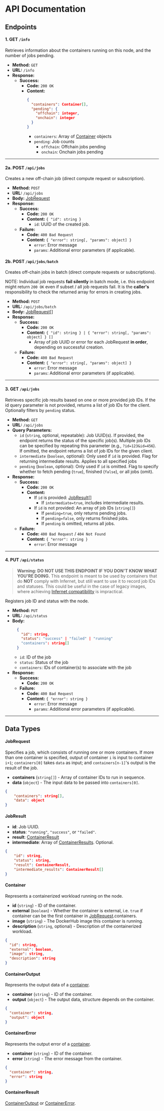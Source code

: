 # API Documentation

## Endpoints

#### 1. GET `/info`

Retrieves information about the containers running on this node, and the number of jobs pending.

- **Method:** `GET`
- **URL:** `/info`
- **Response:**
  - **Success:**
    - **Code:** `200 OK`
    - **Content:**
      ```json
      {
        "containers": Container[],
        "pending": {
          "offchain": integer,
          "onchain": integer
        }
      }
      ```
      - `containers`: Array of [Container](#container) objects
      - `pending`: Job counts
        - `offchain`: Offchain jobs pending
        - `onchain`: Onchain jobs pending
---

#### 2a. POST `/api/jobs`

Creates a new off-chain job (direct compute request or subscription).

- **Method:** `POST`
- **URL:** `/api/jobs`
- **Body:** [JobRequest](#jobrequest)
- **Response:**
  - **Success:**
    - **Code:** `200 OK`
    - **Content:**
    `{ "id": string }`
      - `id`: UUID of the created job.
  - **Failure:**
    - **Code:** `400 Bad Request`
    - **Content:**
        `{ "error": string[, "params": object] }`
      - `error`: Error message
      - `params`: Additional error parameters (if applicable).


#### 2b. POST `/api/jobs/batch`

Creates off-chain jobs in batch (direct compute requests or subscriptions).

NOTE: Individual job requests **fail silently** in batch mode, i.e. this endpoint might
return `200 OK` even if subset / all job requests fail. It is the **caller's** responsibility to check
the returned array for errors in creating jobs.

- **Method:** `POST`
- **URL:** `/api/jobs/batch`
- **Body:** [JobRequest](#jobrequest)[]
- **Response:**
  - **Success:**
    - **Code:** `200 OK`
    - **Content:**
    `{ "id": string } | { "error": string[, "params": object] } []`
      - Array of job UUID or error for each JobRequest **in order**, depending on successful creation.
  - **Failure:**
    - **Code:** `400 Bad Request`
    - **Content:**
        `{ "error": string[, "params": object] }`
      - `error`: Error message
      - `params`: Additional error parameters (if applicable).

---

#### 3. GET `/api/jobs`

Retrieves specific job results based on one or more provided job IDs. If the id query parameter is not provided, returns a list of job IDs for the client. Optionally filters by `pending` status.

- **Method:** `GET`
- **URL:** `/api/jobs`
- **Query Parameters:**
  - `id` (`string`, optional, repeatable): Job UUID(s). If provided, the endpoint returns the status of the specific job(s). Multiple job IDs can be specified by repeating this parameter (e.g., `?id=123&id=456`). If omitted, the endpoint returns a list of job IDs for the given client.
  - `intermediate` (`boolean`, optional): Only used if `id` is provided. Flag for returning intermediate results. Applies to all specified jobs
  - `pending` (`boolean`, optional): Only used if `id` is omitted. Flag to specify whether to fetch pending (`true`), finished (`false`), or all jobs (omit).
- **Response:**
  - **Success:**
    - **Code:** `200 OK`
    - **Content:**
      - If `id` is provided: [JobResult](#jobresult)[]
        - If `intermediate=true`, includes intermediate results.
      - If `id` is not provided: An array of job IDs (`string[]`)
        - If `pending=true`, only returns pending jobs.
        - If `pending=false`, only returns finished jobs.
        - If `pending` is omitted, returns all jobs.
  - **Failure:**
    - **Code:** `400 Bad Request` / `404 Not Found`
    - **Content:** `{ "error": string }`
      - `error`: Error message

---

#### 4. PUT `/api/status`

> **Warning: DO NOT USE THIS ENDPOINT IF YOU DON'T KNOW WHAT YOU'RE DOING.**
> This endpoint is meant to be used by containers that do **NOT** comply with Infernet, but still want to use it to record job IDs and statuses. This could be useful in the case of legacy images, where achieving [Infernet compatibility](https://docs.ritual.net/infernet/node/containers) is impractical.

Registers job ID and status with the node.

- **Method:** `PUT`
- **URL:** `/api/status`
- **Body:** 
  ```json
    {
      "id": string,
      "status": "success" | "failed" | "running"
      "containers": string[]
    }
  ```
  - `id`: ID of the job
  - `status`: Status of the job
  - `containers`: IDs of container(s) to associate with the job
- **Response:**
  - **Success:**
    - **Code:** `200 OK`
  - **Failure:**
    - **Code:** `400 Bad Request`
    - **Content:**
        `{ "error": string }`
      - `error`: Error message
      - `params`: Additional error parameters (if applicable).

---

## Data Types

#### JobRequest

Specifies a job, which consists of running one or more containers. If more than one container is specified, output of container `i` is input to container `i+1`; `containers[0]` takes `data` as input; and `containers[n-1]`'s output is the result of the job.

- **containers** (`string[]`) - Array of container IDs to run in sequence.
- **data** (`object`) - The input data to be passed into `containers[0]`.

```json
{
    "containers": string[],
    "data": object
}
```


#### JobResult

- **id**: Job UUID.
- **status**: `"running"`, `"success"`, or `"failed"`.
- **result**: [ContainerResult](#containerresult)
- **intermediate**: Array of [ContainerResults](#containerresult). Optional.

```json
{
    "id": string,
    "status": string,
    "result": ContainerResult,
    "intermediate_results": ContainerResult[]
}
```

#### Container

Represents a containerized workload running on the node.

- **id** (`string`) - ID of the container.
- **external** (`boolean`) - Whether the container is external, i.e. `true` if container can be the first container in [JobRequest](#jobrequest).containers.
- **image** (`string`) - The DockerHub image this container is running.
- **description** (`string`, optional) - Description of the containerized workload.

```json
{
  "id": string,
  "external": boolean,
  "image": string,
  "description": string
}
```

#### ContainerOutput

Represents the output data of a [container](#container).

- **container** (`string`) - ID of the container.
- **output** (`object`) - The output data, structure depends on the container.

```json
{
  "container": string,
  "output": object
}
```

#### ContainerError

Represents the output error of a [container](#container).

- **container** (`string`) - ID of the container.
- **error** (`string`) - The error message from the container.

```json
{
  "container": string,
  "error": string
}
```

#### ContainerResult

[ContainerOutput](#containeroutput) or [ContainerError](#containererror).

